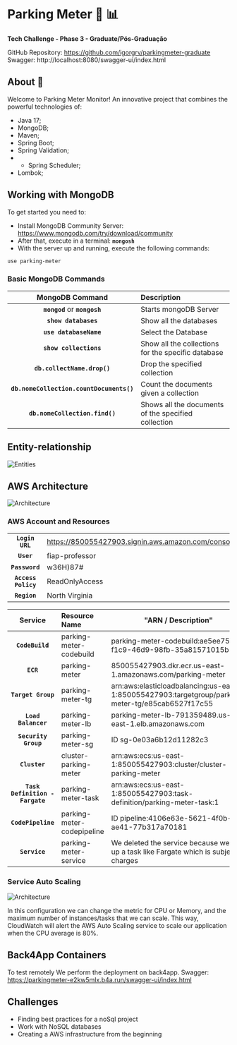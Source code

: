 # Parking Meter :car: :bar_chart:
**Tech Challenge - Phase 3 - Graduate/Pós-Graduação**

GitHub Repository: https://github.com/igorgrv/parkingmeter-graduate
Swagger: http://localhost:8080/swagger-ui/index.html

## About :book:

Welcome to Parking Meter Monitor! An innovative project that combines the powerful technologies of:

* Java 17;
* MongoDB;
* Maven; 
* Spring Boot;
* Spring Validation;
* * Spring Scheduler;
* Lombok;

## Working with MongoDB

To get started you need to:
* Install MongoDB Community Server: https://www.mongodb.com/try/download/community
* After that, execute in a terminal:  **`mongosh`**
* With the server up and running, execute the following commands:

```bash
use parking-meter
```


### Basic MongoDB Commands

|           **MongoDB Command**            | **Description**                                     |
|:----------------------------------------:|:----------------------------------------------------|
|      **`mongod`** or **`mongosh`**       | Starts mongoDB Server                               |
|           **`show databases`**           | Show all the databases                              |
|          **`use databaseName`**          | Select the Database                                 |
|          **`show collections`**          | Show all the collections for the specific database  |
|       **`db.collectName.drop()`**        | Drop the specified collection                       |
| **`db.nomeCollection.countDocuments()`** | Count the documents given a collection              |
|      **`db.nomeCollection.find()`**      | Shows all the documents of the specified collection |



## Entity-relationship

<img src="./Documents/Entities.png" alt="Entities" style="zoom: 100%;" />


## AWS Architecture

<img src="./Documents/AWSInfra.png" alt="Architecture" style="zoom: 100%;" />


### AWS Account and Resources

|                     |                                                    |
|:-------------------:|:---------------------------------------------------|
|   **`Login URL`**   | https://850055427903.signin.aws.amazon.com/console |
|     **`User`**      | fiap-professor                                     |
|   **`Password`**    | w36H)87#                                           |
| **`Access Policy`** | ReadOnlyAccess                                     |
|    **`Region`**     | North Virginia                                     |





|           **Service**           | **Resource Name**          | "ARN / Description"                                                                               |
|:-------------------------------:|:---------------------------|---------------------------------------------------------------------------------------------------|
|         **`CodeBuild`**         | parking-meter-codebuild    | parking-meter-codebuild:ae5ee75b-f1c9-46d9-98fb-35a81571015b                                      |
|            **`ECR`**            | parking-meter              | 850055427903.dkr.ecr.us-east-1.amazonaws.com/parking-meter                                        |
|       **`Target Group`**        | parking-meter-tg           | arn:aws:elasticloadbalancing:us-east-1:850055427903:targetgroup/parking-meter-tg/e85cab6527f17c55 |
|       **`Load Balancer`**       | parking-meter-lb           | parking-meter-lb-791359489.us-east-1.elb.amazonaws.com                                            |
|      **`Security Group`**       | parking-meter-sg           | ID sg-0e03a6b12d11282c3                                                                           |
|          **`Cluster`**          | cluster-parking-meter      | arn:aws:ecs:us-east-1:850055427903:cluster/cluster-parking-meter                                  |
| **`Task Definition - Fargate`** | parking-meter-task         | arn:aws:ecs:us-east-1:850055427903:task-definition/parking-meter-task:1                           |
|       **`CodePipeline`**        | parking-meter-codepipeline | ID pipeline:4106e63e-5621-4f0b-ae41-77b317a70181                                                  |
|          **`Service`**          | parking-meter-service      | We deleted the service because we set up a task like Fargate which is subject to charges          |


### Service Auto Scaling

<img src="./Documents/service-auto-scaling.png" alt="Architecture" style="zoom: 100%;" />

In this configuration we can change the metric for CPU or Memory, and the maximum number of instances/tasks that we can scale. This way, CloudWatch will alert the AWS Auto Scaling service to scale our application when the CPU average is 80%.


## Back4App Containers
To test remotely We perform the deployment on back4app.
Swagger: https://parkingmeter-e2kw5mlx.b4a.run/swagger-ui/index.html


## Challenges

* Finding best practices for a noSql project
* Work with NoSQL databases
* Creating a AWS infrastructure from the beginning

